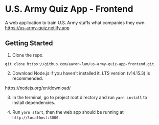 # U.S. Army Quiz App - Frontend

A web application to train U.S. Army staffs what companies they own. https://us-army-quiz.netlify.app

## Getting Started

1. Clone the repo.

`git clone https://github.com/aaron-lam/us-army-quiz-app-frontend.git`

2. Download Node.js if you haven't installed it. LTS version (v14.15.3) is recommended.

https://nodejs.org/en/download/

3. In the terminal, go to project root directory and run `yarn install` to install dependencies.

4. Run `yarn start`, then the web app should be running at `http://localhost:3000`.
